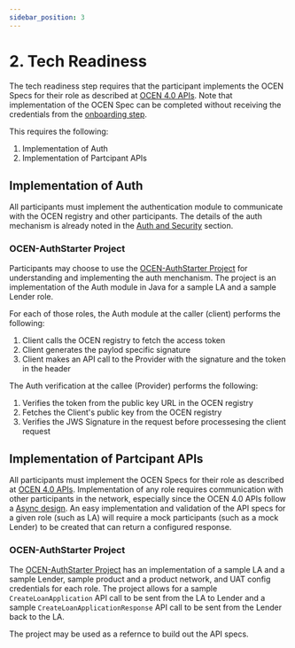 ```yaml
---
sidebar_position: 3
---
```

# 2. Tech Readiness
The tech readiness step requires that the participant implements the OCEN Specs for their role as described at [OCEN 4.0 APIs](https://ocen.dev/apis). Note that implementation of the OCEN Spec can be completed without receiving the credentials from the [onboarding step](./2-participant_onboarding.md). 

This requires the following: 
1. Implementation of Auth
2. Implementation of Partcipant APIs

## Implementation of Auth

All participants must implement the authentication module to communicate with the OCEN registry and other participants. The details of the auth mechanism is already noted in the [Auth and Security](../7-auth_service/1-overview.md) section.

### OCEN-AuthStarter Project

Participants may choose to use the [OCEN-AuthStarter Project](https://github.com/iSPIRT/OCEN-AuthStarter) for understanding and implementing the auth menchanism. The project is an implementation of the Auth module in Java for a sample LA and a sample Lender role. 

For each of those roles, the Auth module at the caller (client) performs the following:
1. Client calls the OCEN registry to fetch the access token
2. Client generates the paylod specific signature
3. Client makes an API call to the Provider with the signature and the token in the header

The Auth verification at the callee (Provider) performs the following:
1. Verifies the token from the public key URL in the OCEN registry  
2. Fetches the Client's public key from the OCEN registry
3. Verifies the JWS Signature in the request before processesing the client request

## Implementation of Partcipant APIs

All participants must implement the OCEN Specs for their role as described at [OCEN 4.0 APIs](https://ocen.dev/apis). Implementation of any role requires communication with other participants in the network, especially since the OCEN 4.0 APIs follow a [Async design](../8-api_design_principles.md). An easy implementation and validation of the API specs for a given role (such as LA) will require a mock participants (such as a mock Lender) to be created that can return a configured response.

### OCEN-AuthStarter Project

The [OCEN-AuthStarter Project](https://github.com/iSPIRT/OCEN-AuthStarter) has an implementation of a sample LA and a sample Lender, sample product and a product network, and UAT config credentials for each role. The project allows for a sample `CreateLoanApplication` API call to be sent from the LA to Lender and a sample `CreateLoanApplicationResponse` API call to be sent from the Lender back to the LA. 

The project may be used as a refernce to build out the API specs.

